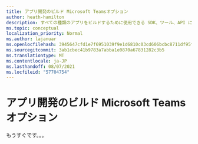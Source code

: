 ```yaml
---
title: アプリ開発のビルド Microsoft Teamsオプション
author: heath-hamilton
description: すべての種類のアプリをビルドするために使用できる SDK、ツール、API についてTeamsします。
ms.topic: conceptual
localization_priority: Normal
ms.author: lajanuar
ms.openlocfilehash: 3945647cfd1e7f6951039f9e1d6810c03cd606bcbc8711df95f70ae35adaa0d8
ms.sourcegitcommit: 3ab1cbec41b9783a7abba1e0870a67831282c3b5
ms.translationtype: MT
ms.contentlocale: ja-JP
ms.lasthandoff: 08/07/2021
ms.locfileid: "57704754"
---
```

# <a name="build-options-for-microsoft-teams-app-development"></a>アプリ開発のビルド Microsoft Teamsオプション

もうすぐです。。。
